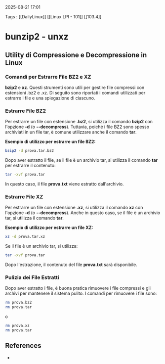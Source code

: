 2025-08-21 17:01

Tags : [[DailyLinux]] [[Linux LPI - 101]] [[103.4]]

# bunzip2 - unxz

## Utility di Compressione e Decompressione in Linux

### Comandi per Estrarre File BZ2 e XZ

 **bzip2** e **xz**. Questi strumenti sono utili per gestire file compressi con estensioni .bz2 e .xz. Di seguito sono riportati i comandi utilizzati per estrarre i file e una spiegazione di ciascuno.

### Estrarre File BZ2
Per estrarre un file con estensione **.bz2**, si utilizza il comando **bzip2** con l'opzione **-d** (o **--decompress**). Tuttavia, poiché i file BZ2 sono spesso archiviati in un file tar, è comune utilizzare anche il comando **tar**.

**Esempio di utilizzo per estrarre un file BZ2:**
```bash
bzip2 -d prova.tar.bz2
```
Dopo aver estratto il file, se il file è un archivio tar, si utilizza il comando **tar** per estrarre il contenuto:
```bash
tar -xvf prova.tar
```
In questo caso, il file **prova.txt** viene estratto dall'archivio.

### Estrarre File XZ
Per estrarre un file con estensione **.xz**, si utilizza il comando **xz** con l'opzione **-d** (o **--decompress**). Anche in questo caso, se il file è un archivio tar, si utilizza il comando **tar**.

**Esempio di utilizzo per estrarre un file XZ:**
```bash
xz -d prova.tar.xz
```
Se il file è un archivio tar, si utilizza:
```bash
tar -xvf prova.tar
```
Dopo l'estrazione, il contenuto del file **prova.txt** sarà disponibile.

### Pulizia dei File Estratti
Dopo aver estratto i file, è buona pratica rimuovere i file compressi e gli archivi per mantenere il sistema pulito. I comandi per rimuovere i file sono:
```bash
rm prova.bz2
rm prova.tar
```
o
```bash
rm prova.xz
rm prova.tar
```

## References

- 